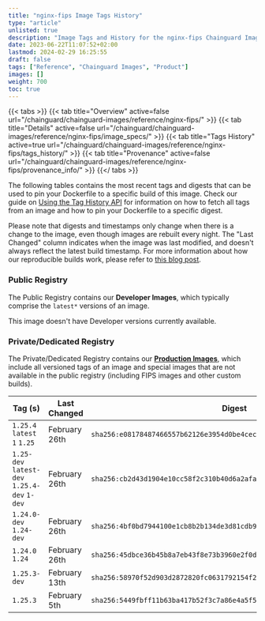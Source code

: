 ```yaml
---
title: "nginx-fips Image Tags History"
type: "article"
unlisted: true
description: "Image Tags and History for the nginx-fips Chainguard Image"
date: 2023-06-22T11:07:52+02:00
lastmod: 2024-02-29 16:25:55
draft: false
tags: ["Reference", "Chainguard Images", "Product"]
images: []
weight: 700
toc: true
---
```


{{< tabs >}}
{{< tab title="Overview" active=false url="/chainguard/chainguard-images/reference/nginx-fips/" >}}
{{< tab title="Details" active=false url="/chainguard/chainguard-images/reference/nginx-fips/image_specs/" >}}
{{< tab title="Tags History" active=true url="/chainguard/chainguard-images/reference/nginx-fips/tags_history/" >}}
{{< tab title="Provenance" active=false url="/chainguard/chainguard-images/reference/nginx-fips/provenance_info/" >}}
{{</ tabs >}}

The following tables contains the most recent tags and digests that can be used to pin your Dockerfile to a specific build of this image. Check our guide on [Using the Tag History API](/chainguard/chainguard-images/using-the-tag-history-api/) for information on how to fetch all tags from an image and how to pin your Dockerfile to a specific digest.

Please note that digests and timestamps only change when there is a change to the image, even though images are rebuilt every night. The "Last Changed" column indicates when the image was last modified, and doesn't always reflect the latest build timestamp. For more information about how our reproducible builds work, please refer to [this blog post](https://www.chainguard.dev/unchained/reproducing-chainguards-reproducible-image-builds).

### Public Registry
The Public Registry contains our **Developer Images**, which typically comprise the `latest*` versions of an image.

This image doesn't have Developer versions currently available.

### Private/Dedicated Registry
The Private/Dedicated Registry contains our **[Production Images](https://www.chainguard.dev/chainguard-images)**, which include all versioned tags of an image and special images that are not available in the public registry (including FIPS images and other custom builds).

| Tag (s)                                       | Last Changed  | Digest                                                                    |
|-----------------------------------------------|---------------|---------------------------------------------------------------------------|
|  `1.25.4` `latest` `1` `1.25`                 | February 26th | `sha256:e08178487466557b62126e3954d0be4cec29d9eed9dea75f015f9d0790d99c6f` |
|  `1.25-dev` `latest-dev` `1.25.4-dev` `1-dev` | February 26th | `sha256:cb2d43d1904e10cc58f2c310b40d6a2afa47165a65ff6be1826dc8077dbb5154` |
|  `1.24.0-dev` `1.24-dev`                      | February 26th | `sha256:4bf0bd7944100e1cb8b2b134de3d81cdb99329699219c10e51dae473a233e214` |
|  `1.24.0` `1.24`                              | February 26th | `sha256:45dbce36b45b8a7eb43f8e73b3960e2f0d883ac3024fb24953666572630782a5` |
|  `1.25.3-dev`                                 | February 13th | `sha256:58970f52d903d2872820fc0631792154f2df00bc77c3046ec6be9d2672fe4c65` |
|  `1.25.3`                                     | February 5th  | `sha256:5449fbff11b63ba417b52f3c7a86e4a5f5376311a19e467b2f51dc015b1bdfd4` |


